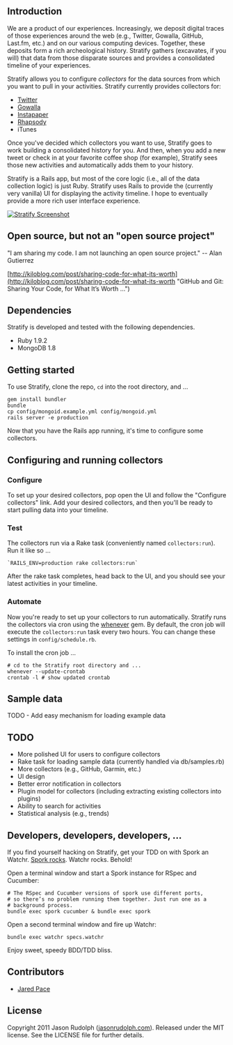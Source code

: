 ## Introduction

We are a product of our experiences. Increasingly, we deposit digital traces
of those experiences around the web (e.g., Twitter, Gowalla, GitHub, Last.fm,
etc.) and on our various computing devices. Together, these deposits form a
rich archeological history. Stratify gathers (excavates, if you will) that
data from those disparate sources and provides a consolidated timeline of
your experiences.

Stratify allows you to configure *collectors* for the data sources from which
you want to pull in your activities.  Stratify currently provides collectors
for:

* [Twitter](http://twitter.com)
* [Gowalla](http://gowalla.com)
* [Instapaper](http://instapaper.com)
* [Rhapsody](http://rhapsody.com)
* iTunes

Once you've decided which collectors you want to use, Stratify goes to work
building a consolidated history for you. And then, when you add a new tweet
or check in at your favorite coffee shop (for example), Stratify sees those
new activities and automatically adds them to your history.

Stratify is a Rails app, but most of the core logic (i.e., all of the data
collection logic) is just Ruby. Stratify uses Rails to provide the (currently
very vanilla) UI for displaying the activity timeline. I hope to eventually
provide a more rich user interface experience.

[![Stratify Screenshot](https://img.skitch.com/20110417-fkjd9gse8ubsjbnc51ganks1y3.medium.jpg)](https://skitch.com/jasonrudolph/r4155/stratify "Stratify Screenshot")


## Open source, but not an "open source project"

"I am sharing my code. I am not launching an open source project." -- Alan Gutierrez

[http://kiloblog.com/post/sharing-code-for-what-its-worth](http://kiloblog.com/post/sharing-code-for-what-its-worth "GitHub and Git: Sharing Your Code, for What It&#8217;s Worth ...")


## Dependencies

Stratify is developed and tested with the following dependencies.

* Ruby 1.9.2
* MongoDB 1.8


## Getting started

To use Stratify, clone the repo, `cd` into the root directory, and ...

    gem install bundler
    bundle
    cp config/mongoid.example.yml config/mongoid.yml
    rails server -e production

Now that you have the Rails app running, it's time to configure some collectors.


## Configuring and running collectors

### Configure

To set up your desired collectors, pop open the UI and follow the "Configure collectors" link.  Add your desired collectors, and then you'll be ready to start pulling data into your timeline.

### Test

The collectors run via a Rake task (conveniently named `collectors:run`).  Run it like so ...

    `RAILS_ENV=production rake collectors:run`

After the rake task completes, head back to the UI, and you should see your latest activities in your timeline.

### Automate

Now you're ready to set up your collectors to run automatically.  Stratify runs the collectors via cron using the [whenever](http://github.com/javan/whenever) gem.  By default, the cron job will execute the `collectors:run` task every two hours.  You can change these settings in `config/schedule.rb`.

To install the cron job ...

    # cd to the Stratify root directory and ...
    whenever --update-crontab
    crontab -l # show updated crontab


## Sample data

TODO - Add easy mechanism for loading example data


## TODO

* More polished UI for users to configure collectors
* Rake task for loading sample data (currently handled via db/samples.rb)
* More collectors (e.g., GitHub, Garmin, etc.)
* UI design
* Better error notification in collectors
* Plugin model for collectors (including extracting existing collectors into plugins)
* Ability to search for activities
* Statistical analysis (e.g., trends)


## Developers, developers, developers, ...

If you find yourself hacking on Stratify, get your TDD on with Spork an Watchr.  [Spork rocks](http://chrismdp.github.com/2010/11/getting-spork-working-now-on-rails-3-rspec-2-and-cucumber/).  Watchr rocks.  Behold!

Open a terminal window and start a Spork instance for RSpec and Cucumber:

    # The RSpec and Cucumber versions of spork use different ports, 
    # so there’s no problem running them together. Just run one as a
    # background process.
    bundle exec spork cucumber & bundle exec spork

Open a second terminal window and fire up Watchr:

    bundle exec watchr specs.watchr
    
Enjoy sweet, speedy BDD/TDD bliss.

## Contributors

* [Jared Pace](http://github.com/jdpace)

## License

Copyright 2011 Jason Rudolph ([jasonrudolph.com](http://jasonrudolph.com)). Released under the MIT license. See the LICENSE file for further details.
